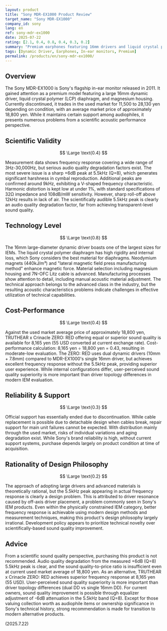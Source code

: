 ```yaml
---
layout: product
title: "Sony MDR-EX1000 Product Review"
target_name: "Sony MDR-EX1000"
company_id: sony
lang: en
ref: sony-mdr-ex1000
date: 2025-07-22
rating: [2.1, 0.4, 0.8, 0.4, 0.3, 0.2]
summary: "Premium earphones featuring 16mm drivers and liquid crystal polymer technology, but suffer from critical +6dB 5.5kHz peak causing audio quality issues and poor cost-performance"
tags: [Dynamic Driver, Earphones, In-ear monitors, Premium]
permalink: /products/en/sony-mdr-ex1000/
---
```

## Overview

The Sony MDR-EX1000 is Sony's flagship in-ear monitor released in 2011. It gained attention as a premium model featuring a large 16mm dynamic driver, liquid crystal polymer (LCP) diaphragm, and magnesium housing. Currently discontinued, it trades in the used market for 11,500 to 28,130 yen depending on condition, with an average market price of approximately 18,800 yen. While it maintains certain support among audiophiles, it presents numerous problems from a scientific acoustic performance perspective.

## Scientific Validity

$$ \Large \text{0.4} $$

Measurement data shows frequency response covering a wide range of 3Hz-30,000Hz, but serious audio quality degradation factors exist. The most severe issue is a sharp +6dB peak at 5.5kHz (Q=8), which generates significant harshness in cymbal reproduction. Additional peaks are confirmed around 9kHz, exhibiting a V-shaped frequency characteristic. Harmonic distortion is kept low at under 1%, with standard specifications of 32Ω impedance and 108dB/mW sensitivity. However, sharp roll-off above 12kHz results in lack of air. The scientifically audible 5.5kHz peak is clearly an audio quality degradation factor, far from achieving transparent-level sound quality.

## Technology Level

$$ \Large \text{0.8} $$

The 16mm large-diameter dynamic driver boasts one of the largest sizes for IEMs. The liquid crystal polymer diaphragm has high rigidity and internal loss, which Sony considers the best material for diaphragms. Neodymium magnets (440kJ/m³) and "lateral magnetic field press manufacturing method" enhance magnetic force. Material selection including magnesium housing and 7N-OFC Litz cable is advanced. Manufacturing processes show attention to detail, including manual acoustic material adjustment. The technical approach belongs to the advanced class in the industry, but the resulting acoustic characteristics problems indicate challenges in effective utilization of technical capabilities.

## Cost-Performance

$$ \Large \text{0.4} $$

Against the used market average price of approximately 18,800 yen, TRUTHEAR x Crinacle ZERO: RED offering equal or superior sound quality is available for 8,165 yen (55 USD converted at current exchange rate). Cost-performance calculation: 8,165 yen ÷ 18,800 yen = 0.43, resulting in moderate-low evaluation. The ZERO: RED uses dual dynamic drivers (10mm + 7.8mm) compared to MDR-EX1000's single 16mm driver, but achieves excellent frequency response without the 5.5kHz peak, providing superior user experience. While internal configurations differ, user-perceived sound quality superiority is more important than driver topology differences in modern IEM evaluation.

## Reliability & Support

$$ \Large \text{0.3} $$

Official support has essentially ended due to discontinuation. While cable replacement is possible due to detachable design when cables break, repair support for main unit failures cannot be expected. With distribution mainly through the used market, risks of individual variations and aging degradation exist. While Sony's brand reliability is high, without current support systems, purchase depends largely on product condition at time of acquisition.

## Rationality of Design Philosophy

$$ \Large \text{0.2} $$

The approach of adopting large drivers and advanced materials is theoretically rational, but the 5.5kHz peak appearing in actual frequency response is clearly a design problem. This is attributed to driver resonance caused by off-axis driver placement, a problem commonly seen in Sony's IEM products. Even within the physically constrained IEM category, better frequency response is achievable using modern design methods and measurement techniques, making this product's design philosophy largely irrational. Development policy appears to prioritize technical novelty over scientifically-based sound quality improvement.

## Advice

From a scientific sound quality perspective, purchasing this product is not recommended. Audio quality degradation from the measured +6dB (Q=8) 5.5kHz peak is clear, and the sound quality-to-price ratio is insufficient even at current used market average of 18,800 yen. As an alternative, TRUTHEAR x Crinacle ZERO: RED achieves superior frequency response at 8,165 yen (55 USD). User-perceived sound quality superiority is more important than driver topology differences (dual DD vs single 16mm DD). For current owners, sound quality improvement is possible through equalizer adjustment of -6dB attenuation in the 5.5kHz band (Q=8). Except for those valuing collection worth as audiophile items or ownership significance in Sony's technical history, strong recommendation is made for transition to modern alternative products.

(2025.7.22)